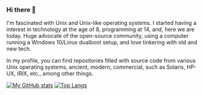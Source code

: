 ### Hi there 👋

I'm fascinated with Unix and Unix-like operating systems. I started having a interest in technology at the age of 8, programming at 14, and, here we are today. Huge advocate of the open-source community, using a computer running a Windows 10/Linux dualboot setup, and love tinkering with old and new tech.

In my profile, you can find repositories filled with source code from various Unix operating systems, ancient, modern, commercial, such as Solaris, HP-UX, IRIX, etc., among other things.

[![My GitHub stats](https://github-readme-stats.vercel.app/api?username=calmsacibis995&theme=tokyonight)](https://github.com/anuraghazra/github-readme-stats)
[![Top Langs](https://github-readme-stats.vercel.app/api/top-langs/?username=calmsacibis995)](https://github.com/anuraghazra/github-readme-stats)
